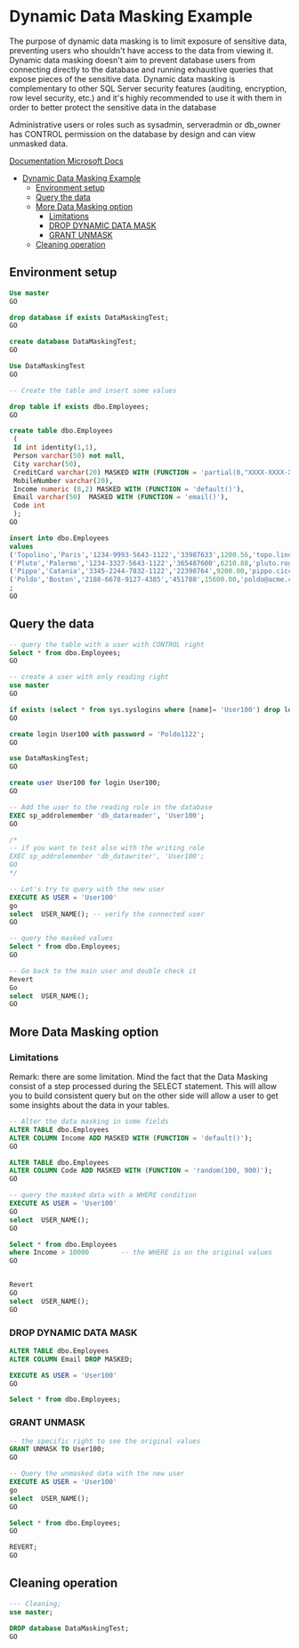 # Dynamic Data Masking Example

The purpose of dynamic data masking is to limit exposure of sensitive data, preventing users who shouldn't have access to the data from viewing it. Dynamic data masking doesn't aim to prevent database users from connecting directly to the database and running exhaustive queries that expose pieces of the sensitive data. Dynamic data masking is complementary to other SQL Server security features (auditing, encryption, row level security, etc.) and it's highly recommended to use it with them in order to better protect the sensitive data in the database

Administrative users or roles such as sysadmin, serveradmin or db_owner has CONTROL permission on the database by design and can view unmasked data.

[Documentation Microsoft Docs](https://docs.microsoft.com/en-us/sql/relational-databases/security/dynamic-data-masking)

- [Dynamic Data Masking Example](#dynamic-data-masking-example)
  - [Environment setup](#environment-setup)
  - [Query the data](#query-the-data)
  - [More Data Masking option](#more-data-masking-option)
    - [Limitations](#limitations)
    - [DROP DYNAMIC DATA MASK](#drop-dynamic-data-mask)
    - [GRANT UNMASK](#grant-unmask)
  - [Cleaning operation](#cleaning-operation)

## Environment setup

```SQL
Use master
GO

drop database if exists DataMaskingTest;
GO

create database DataMaskingTest;
GO

Use DataMaskingTest
GO

-- Create the table and insert some values

drop table if exists dbo.Employees;
GO

create table dbo.Employees
 ( 
 Id int identity(1,1), 
 Person varchar(50) not null,
 City varchar(50),
 CreditCard varchar(20) MASKED WITH (FUNCTION = 'partial(0,"XXXX-XXXX-XXXX-",4)'),
 MobileNumber varchar(20),
 Income numeric (8,2) MASKED WITH (FUNCTION = 'default()'),
 Email varchar(50)  MASKED WITH (FUNCTION = 'email()'),
 Code int
 );
GO

insert into dbo.Employees
values
('Topolino','Paris','1234-9993-5643-1122','33987633',1200.56,'topo.lino@outlook.com',120),
('Pluto','Palermo','1234-3327-5643-1122','365487600',6210.88,'pluto.roger@outlook.it',345),
('Pippo','Catania','3345-2244-7832-1122','22398764',9200.00,'pippo.ciccio@gmail.com',1234),
('Poldo','Boston','2188-6678-9127-4385','451788',15600.00,'poldo@acme.com',5532)
;
GO
```

## Query the data

```SQL
-- query the table with a user with CONTROL right
Select * from dbo.Employees;
GO

-- create a user with only reading right
use master
GO

if exists (select * from sys.syslogins where [name]= 'User100') drop login User100;
GO

create login User100 with password = 'Poldo1122';
GO

use DataMaskingTest;
GO

create user User100 for login User100;
GO

-- Add the user to the reading role in the database 
EXEC sp_addrolemember 'db_datareader', 'User100'; 
GO  

/*
-- if you want to test also with the writing role
EXEC sp_addrolemember 'db_datawriter', 'User100'; 
GO  
*/

-- Let's try to query with the new user
EXECUTE AS USER = 'User100'
go
select  USER_NAME(); -- verify the connected user
GO

-- query the masked values
Select * from dbo.Employees;
GO

-- Go back to the main user and double check it
Revert
Go
select  USER_NAME();
GO
```

## More Data Masking option

### Limitations

Remark: there are some limitation. Mind the fact that the Data Masking consist of a step processed during the SELECT statement. This will allow you to build consistent query but on the other side will allow a user to get some insights about the data in your tables.

```SQL
-- Alter the data masking in some fields
ALTER TABLE dbo.Employees
ALTER COLUMN Income ADD MASKED WITH (FUNCTION = 'default()');
GO

ALTER TABLE dbo.Employees
ALTER COLUMN Code ADD MASKED WITH (FUNCTION = 'random(100, 900)');
GO

-- query the masked data with a WHERE condition
EXECUTE AS USER = 'User100'
GO
select  USER_NAME();
GO

Select * from dbo.Employees
where Income > 10000        -- the WHERE is on the original values
GO


Revert
GO
select  USER_NAME();
GO
```

### DROP DYNAMIC DATA MASK

```SQL
ALTER TABLE dbo.Employees
ALTER COLUMN Email DROP MASKED;

EXECUTE AS USER = 'User100'
GO

Select * from dbo.Employees;

```

### GRANT UNMASK

```SQL
-- the specific right to see the original values
GRANT UNMASK TO User100;
GO

-- Query the unmasked data with the new user
EXECUTE AS USER = 'User100'
go
select  USER_NAME();
GO

Select * from dbo.Employees;
GO

REVERT;
GO
```

## Cleaning operation

```SQL
--- Cleaning;
use master;

DROP database DataMaskingTest;
GO

```
